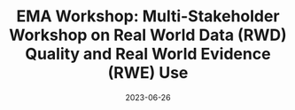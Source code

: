 ---
# Documentation: https://wowchemy.com/docs/managing-content/
type: conference
title: "EMA Workshop: Multi-Stakeholder Workshop on Real World Data (RWD) Quality and Real World Evidence (RWE) Use"
url_register: https://www.ema.europa.eu/en/events/multi-stakeholder-workshop-real-world-data-rwd-quality-real-world-evidence-rwe-use
date: 2023-06-26
date_end: 2023-06-27
all_day: true
location: "Hybrid"
---